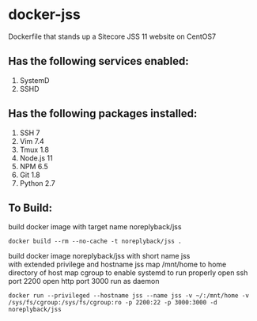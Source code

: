 # docker-jss
Dockerfile that stands up a Sitecore JSS 11 website on CentOS7

Has the following services enabled:
-----------------------------------
1. SystemD
2. SSHD

Has the following packages installed:
-------------------------------------
1. SSH 7
2. Vim 7.4
3. Tmux 1.8
4. Node.js 11
5. NPM 6.5
6. Git 1.8
7. Python 2.7

To Build:
---------

build docker image with target name noreplyback/jss
```
docker build --rm --no-cache -t noreplyback/jss .
```

build docker image noreplyback/jss with short name jss\
with extended privilege and hostname jss
map /mnt/home to home directory of host
map cgroup to enable systemd to run properly
open ssh port 2200
open http port 3000
run as daemon
```
docker run --privileged --hostname jss --name jss -v ~/:/mnt/home -v /sys/fs/cgroup:/sys/fs/cgroup:ro -p 2200:22 -p 3000:3000 -d noreplyback/jss
```
